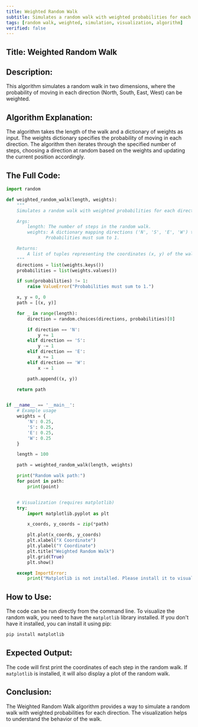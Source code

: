 ```yaml
---
title: Weighted Random Walk
subtitle: Simulates a random walk with weighted probabilities for each direction.
tags: [random walk, weighted, simulation, visualization, algorithm]
verified: false
---
```


## Title: Weighted Random Walk

## Description:
This algorithm simulates a random walk in two dimensions, where the probability of moving in each direction (North, South, East, West) can be weighted.

## Algorithm Explanation:
The algorithm takes the length of the walk and a dictionary of weights as input. The weights dictionary specifies the probability of moving in each direction. The algorithm then iterates through the specified number of steps, choosing a direction at random based on the weights and updating the current position accordingly.

## The Full Code:
```python
import random

def weighted_random_walk(length, weights):
    """
    Simulates a random walk with weighted probabilities for each direction.

    Args:
        length: The number of steps in the random walk.
        weights: A dictionary mapping directions ('N', 'S', 'E', 'W') to probabilities.
               Probabilities must sum to 1.

    Returns:
        A list of tuples representing the coordinates (x, y) of the walk at each step.
    """
    directions = list(weights.keys())
    probabilities = list(weights.values())

    if sum(probabilities) != 1:
        raise ValueError("Probabilities must sum to 1.")

    x, y = 0, 0
    path = [(x, y)]

    for _ in range(length):
        direction = random.choices(directions, probabilities)[0]

        if direction == 'N':
            y += 1
        elif direction == 'S':
            y -= 1
        elif direction == 'E':
            x += 1
        elif direction == 'W':
            x -= 1

        path.append((x, y))

    return path


if __name__ == '__main__':
    # Example usage
    weights = {
        'N': 0.25,
        'S': 0.25,
        'E': 0.25,
        'W': 0.25
    }

    length = 100

    path = weighted_random_walk(length, weights)

    print("Random walk path:")
    for point in path:
        print(point)


    # Visualization (requires matplotlib)
    try:
        import matplotlib.pyplot as plt

        x_coords, y_coords = zip(*path)

        plt.plot(x_coords, y_coords)
        plt.xlabel("X Coordinate")
        plt.ylabel("Y Coordinate")
        plt.title("Weighted Random Walk")
        plt.grid(True)
        plt.show()

    except ImportError:
        print("Matplotlib is not installed. Please install it to visualize the random walk.")
```

## How to Use:
The code can be run directly from the command line. To visualize the random walk, you need to have the `matplotlib` library installed. If you don't have it installed, you can install it using pip:
```bash
pip install matplotlib
```

## Expected Output:
The code will first print the coordinates of each step in the random walk. If `matplotlib` is installed, it will also display a plot of the random walk.

## Conclusion:
The Weighted Random Walk algorithm provides a way to simulate a random walk with weighted probabilities for each direction. The visualization helps to understand the behavior of the walk.
